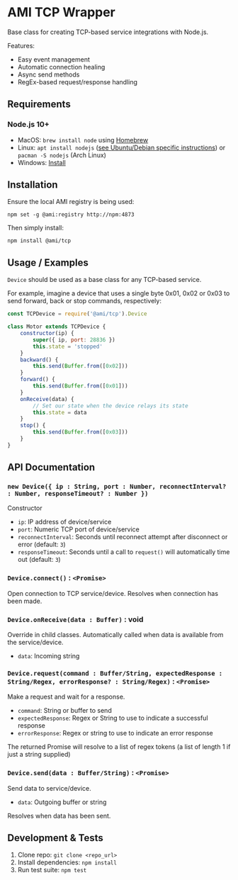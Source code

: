 AMI TCP Wrapper
===============

Base class for creating TCP-based service integrations with Node.js.

Features:

 * Easy event management
 * Automatic connection healing
 * Async send methods
 * RegEx-based request/response handling

Requirements
------------

### Node.js 10+

 * MacOS: `brew install node` using [Homebrew](http://brew.sh/)
 * Linux: `apt install nodejs` ([see Ubuntu/Debian specific instructions](https://nodejs.org/en/download/package-manager/#debian-and-ubuntu-based-linux-distributions)) or `pacman -S nodejs` (Arch Linux)
 * Windows: [Install](https://nodejs.org/en/download/)

Installation
------------

Ensure the local AMI registry is being used:

```shell
npm set -g @ami:registry http://npm:4873
```

Then simply install:

```shell
npm install @ami/tcp
```

Usage / Examples
----------------

`Device` should be used as a base class for any TCP-based service.

For example, imagine a device that uses a single byte 0x01, 0x02 or 0x03 to send forward, back or stop commands, respectively:

```javascript
const TCPDevice = require('@ami/tcp').Device

class Motor extends TCPDevice {
    constructor(ip) {
        super({ ip, port: 28836 })
        this.state = 'stopped'
    }
    backward() {
        this.send(Buffer.from([0x02]))
    }
    forward() {
        this.send(Buffer.from([0x01]))
    }
    onReceive(data) {
        // Set our state when the device relays its state
        this.state = data
    }
    stop() {
        this.send(Buffer.from([0x03]))
    }
}
```

API Documentation
-----------------

### `new Device({ ip : String, port : Number, reconnectInterval? : Number, responseTimeout? : Number })`

Constructor

  * `ip`: IP address of device/service
  * `port`: Numeric TCP port of device/service
  * `reconnectInterval`: Seconds until reconnect attempt after disconnect or error (default: `3`)
  * `responseTimeout`: Seconds until a call to `request()` will automatically time out (default: `3`)
  
### `Device.connect()` : `<Promise>`

Open connection to TCP service/device. Resolves when connection has been made.

### `Device.onReceive(data : Buffer)` : void

Override in child classes. Automatically called when data is available from the service/device.

  * `data`: Incoming string

### `Device.request(command : Buffer/String, expectedResponse : String/Regex, errorResponse? : String/Regex)` : `<Promise>`

Make a request and wait for a response.

 * `command`: String or buffer to send
 * `expectedResponse`: Regex or String to use to indicate a successful response
 * `errorResponse`: Regex or string to use to indicate an error response

The returned Promise will resolve to a list of regex tokens (a list of length 1 if just a string supplied)

### `Device.send(data : Buffer/String)` : `<Promise>`

Send data to service/device.

  * `data`: Outgoing buffer or string

Resolves when data has been sent.

Development & Tests
-------------------

1. Clone repo: `git clone <repo_url>`
2. Install dependencies: `npm install`
3. Run test suite: `npm test`
